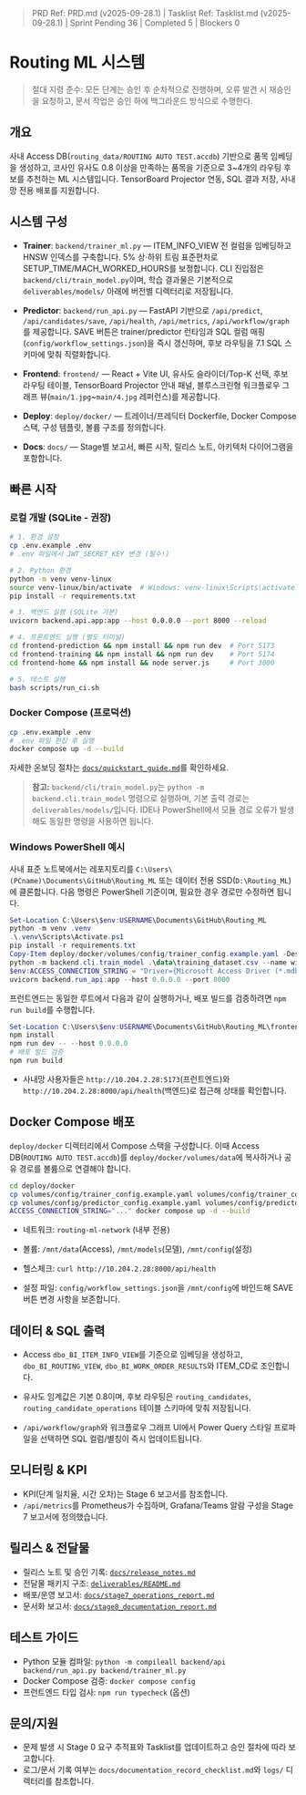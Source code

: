 ﻿> PRD Ref: PRD.md (v2025-09-28.1) | Tasklist Ref: Tasklist.md (v2025-09-28.1) | Sprint Pending 36 | Completed 5 | Blockers 0

# Routing ML 시스템

> 절대 지령 준수: 모든 단계는 승인 후 순차적으로 진행하며, 오류 발견 시 재승인을 요청하고, 문서 작업은 승인 하에 백그라운드 방식으로 수행한다.

## 개요
사내 Access DB(`routing_data/ROUTING AUTO TEST.accdb`) 기반으로 품목 임베딩을 생성하고, 코사인 유사도 0.8 이상을 만족하는 품목을 기준으로 3~4개의 라우팅 후보를 추천하는 ML 시스템입니다. TensorBoard Projector 연동, SQL 결과 저장, 사내망 전용 배포를 지원합니다.

## 시스템 구성
- **Trainer**: `backend/trainer_ml.py` — ITEM_INFO_VIEW 전 컬럼을 임베딩하고 HNSW 인덱스를 구축합니다. 5% 상·하위 트림 표준편차로 SETUP_TIME/MACH_WORKED_HOURS를 보정합니다. CLI 진입점은 `backend/cli/train_model.py`이며, 학습 결과물은 기본적으로 `deliverables/models/` 아래에 버전별 디렉터리로 저장됩니다.
- **Predictor**: `backend/run_api.py` — FastAPI 기반으로 `/api/predict`, `/api/candidates/save`, `/api/health`, `/api/metrics`, `/api/workflow/graph`를 제공합니다. SAVE 버튼은 trainer/predictor 런타임과 SQL 컬럼 매핑(`config/workflow_settings.json`)을 즉시 갱신하며, 후보 라우팅을 7.1 SQL 스키마에 맞춰 직렬화합니다.
- **Frontend**: `frontend/` — React + Vite UI, 유사도 슬라이더/Top-K 선택, 후보 라우팅 테이블, TensorBoard Projector 안내 패널, 블루스크린형 워크플로우 그래프 뷰(`main/1.jpg`~`main/4.jpg` 레퍼런스)를 제공합니다.

- **Deploy**: `deploy/docker/` — 트레이너/프레딕터 Dockerfile, Docker Compose 스택, 구성 템플릿, 볼륨 구조를 정의합니다.
- **Docs**: `docs/` — Stage별 보고서, 빠른 시작, 릴리스 노트, 아키텍처 다이어그램을 포함합니다.

## 빠른 시작

### 로컬 개발 (SQLite - 권장)
```bash
# 1. 환경 설정
cp .env.example .env
# .env 파일에서 JWT_SECRET_KEY 변경 (필수!)

# 2. Python 환경
python -m venv venv-linux
source venv-linux/bin/activate  # Windows: venv-linux\Scripts\activate
pip install -r requirements.txt

# 3. 백엔드 실행 (SQLite 기본)
uvicorn backend.api.app:app --host 0.0.0.0 --port 8000 --reload

# 4. 프론트엔드 실행 (별도 터미널)
cd frontend-prediction && npm install && npm run dev  # Port 5173
cd frontend-training && npm install && npm run dev    # Port 5174
cd frontend-home && npm install && node server.js     # Port 3000

# 5. 테스트 실행
bash scripts/run_ci.sh
```

### Docker Compose (프로덕션)
```bash
cp .env.example .env
# .env 파일 편집 후 실행
docker compose up -d --build
```

자세한 온보딩 절차는 [`docs/quickstart_guide.md`](docs/quickstart_guide.md)를 확인하세요.

> **참고:** `backend/cli/train_model.py`는 `python -m backend.cli.train_model` 명령으로 실행하며, 기본 출력 경로는 `deliverables/models/`입니다. IDE나 PowerShell에서 모듈 경로 오류가 발생해도 동일한 명령을 사용하면 됩니다.

### Windows PowerShell 예시

사내 표준 노트북에서는 레포지토리를 `C:\Users\(PCname)\Documents\GitHub\Routing_ML` 또는 데이터 전용 SSD(`D:\Routing_ML`)에 클론합니다. 다음 명령은 PowerShell 기준이며, 필요한 경우 경로만 수정하면 됩니다.

```powershell
Set-Location C:\Users\$env:USERNAME\Documents\GitHub\Routing_ML
python -m venv .venv
.\.venv\Scripts\Activate.ps1
pip install -r requirements.txt
Copy-Item deploy/docker/volumes/config/trainer_config.example.yaml -Destination trainer_config.yaml -Force
python -m backend.cli.train_model .\data\training_dataset.csv --name windows-dev
$env:ACCESS_CONNECTION_STRING = "Driver={Microsoft Access Driver (*.mdb, *.accdb)};Dbq=D:\routing_data\ROUTING AUTO TEST.accdb"
uvicorn backend.run_api:app --host 0.0.0.0 --port 8000
```

프런트엔드는 동일한 루트에서 다음과 같이 실행하거나, 배포 빌드를 검증하려면 `npm run build`를 수행합니다.

```powershell
Set-Location C:\Users\$env:USERNAME\Documents\GitHub\Routing_ML\frontend
npm install
npm run dev -- --host 0.0.0.0
# 배포 빌드 검증
npm run build
```

- 사내망 사용자들은 `http://10.204.2.28:5173`(프런트엔드)와 `http://10.204.2.28:8000/api/health`(백엔드)로 접근해 상태를 확인합니다.

## Docker Compose 배포
`deploy/docker` 디렉터리에서 Compose 스택을 구성합니다. 이때 Access DB(`ROUTING AUTO TEST.accdb`)를 `deploy/docker/volumes/data`에 복사하거나 공유 경로를 볼륨으로 연결해야 합니다.

```bash
cd deploy/docker
cp volumes/config/trainer_config.example.yaml volumes/config/trainer_config.yaml
cp volumes/config/predictor_config.example.yaml volumes/config/predictor_config.yaml
ACCESS_CONNECTION_STRING="..." docker compose up -d --build
```

- 네트워크: `routing-ml-network` (내부 전용)
- 볼륨: `/mnt/data`(Access), `/mnt/models`(모델), `/mnt/config`(설정)
- 헬스체크: `curl http://10.204.2.28:8000/api/health`

- 설정 파일: `config/workflow_settings.json`을 `/mnt/config`에 바인드해 SAVE 버튼 변경 사항을 보존합니다.



## 데이터 & SQL 출력
- Access `dbo_BI_ITEM_INFO_VIEW`를 기준으로 임베딩을 생성하고, `dbo_BI_ROUTING_VIEW`, `dbo_BI_WORK_ORDER_RESULTS`와 ITEM_CD로 조인합니다.
- 유사도 임계값은 기본 0.8이며, 후보 라우팅은 `routing_candidates`, `routing_candidate_operations` 테이블 스키마에 맞춰 저장됩니다.

- `/api/workflow/graph`와 워크플로우 그래프 UI에서 Power Query 스타일 프로파일을 선택하면 SQL 컬럼/별칭이 즉시 업데이트됩니다.



## 모니터링 & KPI
- KPI(단계 일치율, 시간 오차)는 Stage 6 보고서를 참조합니다.
- `/api/metrics`를 Prometheus가 수집하며, Grafana/Teams 알람 구성을 Stage 7 보고서에 정의했습니다.

## 릴리스 & 전달물
- 릴리스 노트 및 승인 기록: [`docs/release_notes.md`](docs/release_notes.md)
- 전달물 패키지 구조: [`deliverables/README.md`](deliverables/README.md)
- 배포/운영 보고서: [`docs/stage7_operations_report.md`](docs/stage7_operations_report.md)
- 문서화 보고서: [`docs/stage8_documentation_report.md`](docs/stage8_documentation_report.md)

## 테스트 가이드
- Python 모듈 컴파일: `python -m compileall backend/api backend/run_api.py backend/trainer_ml.py`
- Docker Compose 검증: `docker compose config`
- 프런트엔드 타입 검사: `npm run typecheck` (옵션)

## 문의/지원
- 문제 발생 시 Stage 0 요구 추적표와 Tasklist를 업데이트하고 승인 절차에 따라 보고합니다.
- 로그/문서 기록 여부는 `docs/documentation_record_checklist.md`와 `logs/` 디렉터리를 참조합니다.
